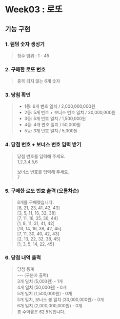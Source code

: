 # Week03 : 로또

## 기능 구현

### 1. 램덤 숫자 생성기
> 정수 범위 : 1 - 45

### 2. 구매한 로또 번호 
> 중복 되지 않는 6개 숫자

### 3. 당첨 확인
> - 1등: 6개 번호 일치 / 2,000,000,000원 
> - 2등: 5개 번호 + 보너스 번호 일치 / 30,000,000원
> - 3등: 5개 번호 일치 / 1,500,000원
> - 4등: 4개 번호 일치 / 50,000원
> - 5등: 3개 번호 일치 / 5,000원

### 4. 당첨 번호 + 보너스 번호 입력 받기
> 당첨 번호를 입력해 주세요.  
> 1,2,3,4,5,6  
> 
> 보너스 번호를 입력해 주세요.  
> 7
> 
### 5. 구매한 로또 번호 출력 (오름차순)
> 8개를 구매했습니다.  
[8, 21, 23, 41, 42, 43]  
[3, 5, 11, 16, 32, 38]  
[7, 11, 16, 35, 36, 44]  
[1, 8, 11, 31, 41, 42]  
[13, 14, 16, 38, 42, 45]  
[7, 11, 30, 40, 42, 43]  
[2, 13, 22, 32, 38, 45]  
[1, 3, 5, 14, 22, 45]   

### 6. 당첨 내역 출력
> 당첨 통계  
> --- (구분자 출력)  
> 3개 일치 (5,000원) - 1개  
> 4개 일치 (50,000원) - 0개  
> 5개 일치 (1,500,000원) - 0개  
> 5개 일치, 보너스 볼 일치 (30,000,000원) - 0개  
> 6개 일치 (2,000,000,000원) - 0개  
> 총 수익률은 62.5%입니다.  

